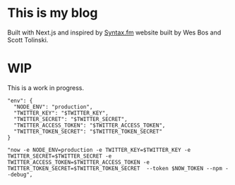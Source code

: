 # This is my blog

Built with Next.js and inspired by [Syntax.fm](https://syntax.fm) website built by Wes Bos and Scott Tolinski. 

# WIP

This is a work in progress.


    "env": {
      "NODE_ENV": "production",
      "TWITTER_KEY": "$TWITTER_KEY",
      "TWITTER_SECRET": "$TWITTER_SECRET",
      "TWITTER_ACCESS_TOKEN": "$TWITTER_ACCESS_TOKEN",
      "TWITTER_TOKEN_SECRET": "$TWITTER_TOKEN_SECRET"
    }

    "now -e NODE_ENV=production -e TWITTER_KEY=$TWITTER_KEY -e TWITTER_SECRET=$TWITTER_SECRET -e TWITTER_ACCESS_TOKEN=$TWITTER_ACCESS_TOKEN -e TWITTER_TOKEN_SECRET=$TWITTER_TOKEN_SECRET  --token $NOW_TOKEN --npm --debug",
   